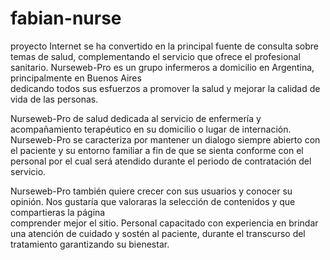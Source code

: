 # fabian-nurse
proyecto 
 Internet se ha convertido en la principal fuente de consulta sobre temas de salud, 
 complementando el servicio que ofrece el profesional sanitario.
Nurseweb-Pro es un grupo infermeros a domicilio  en Argentina, principalmente en Buenos Aires  
dedicando todos sus esfuerzos a promover la salud y mejorar la calidad de vida de las personas.

Nurseweb-Pro de salud dedicada al servicio de enfermería y acompañamiento terapéutico en su 
domicilio o lugar de internación. Nurseweb-Pro se caracteriza por mantener un dialogo 
siempre abierto con el paciente y su entorno familiar a fin de que se sienta conforme con el personal 
por el cual será atendido durante el periodo de contratación del servicio.

Nurseweb-Pro también quiere crecer con sus usuarios y conocer su opinión. 
Nos gustaría que valoraras la selección de contenidos y que compartieras la página  
comprender mejor el sitio. 
Personal capacitado con experiencia en brindar una atención de cuidado y 
sostén al paciente, durante el transcurso del tratamiento garantizando su bienestar.
